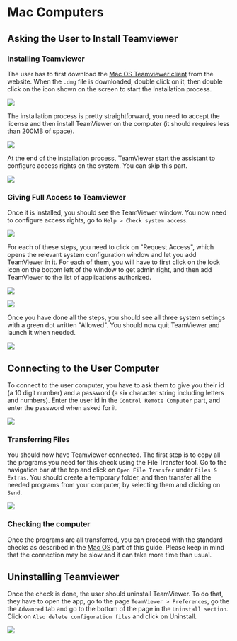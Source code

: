 # Mac Computers

## Asking the User to Install Teamviewer

### Installing Teamviewer

The user has to first download the [Mac OS Teamviewer client](https://www.teamviewer.com/en/download/mac-os/) from the website. When the `.dmg` file is downloaded, double click on it, then double click on the icon shown on the screen to start the Installation process.

![](../.gitbook/assets/tv_icon.png)

The installation process is pretty straightforward, you need to accept the license and then install TeamViewer on the computer (it should requires less than 200MB of space).

![](../.gitbook/assets/tv_install.png)

At the end of the installation process, TeamViewer start the assistant to configure access rights on the system. You can skip this part.

![](../.gitbook/assets/tv_install2.png)

### Giving Full Access to Teamviewer

Once it is installed, you should see the TeamViewer window. You now need to configure access rights, go to `Help > Check system access`.

![](../.gitbook/assets/tv_system.png)

For each of these steps, you need to click on "Request Access", which opens the relevant system configuration window and let you add TeamViewer in it. For each of them, you will have to first click on the lock icon on the bottom left of the window to get admin right, and then add TeamViewer to the list of applications authorized.

![](../.gitbook/assets/tv_system2.png)

![](../.gitbook/assets/tv_system3.png)

Once you have done all the steps, you should see all three system settings with a green dot written "Allowed". You should now quit TeamViewer and launch it when needed.

![](../.gitbook/assets/tv_system4.png)

## Connecting to the User Computer

To connect to the user computer, you have to ask them to give you their id (a 10 digit number) and a password (a six character string including letters and numbers). Enter the user id in the `Control Remote Computer` part, and enter the password when asked for it.

![](../.gitbook/assets/tv_connect.png)

### Transferring Files

You should now have Teamviewer connected. The first step is to copy all the programs you need for this check using the File Transfer tool. Go to the navigation bar at the top and click on `Open File Transfer` under `Files & Extras`. You should create a temporary folder, and then transfer all the needed programs from your computer, by selecting them and clicking on `Send`.

![](../.gitbook/assets/tv_transfer.png)

### Checking the computer

Once the programs are all transferred, you can proceed with the standard checks as described in the [Mac OS](mac.md) part of this guide. Please keep in mind that the connection may be slow and it can take more time than usual.

## Uninstalling Teamviewer

Once the check is done, the user should uninstall TeamViewer. To do that, they have to open the app, go to the page `TeamViewer > Preferences`, go the the `Advanced` tab and go to the bottom of the page in the `Uninstall section`. Click on `Also delete configuration files` and click on Uninstall.

![](../.gitbook/assets/tv_uninstall.png)

